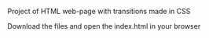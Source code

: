 Project of HTML web-page with transitions made in CSS

Download the files and open the index.html in your browser
